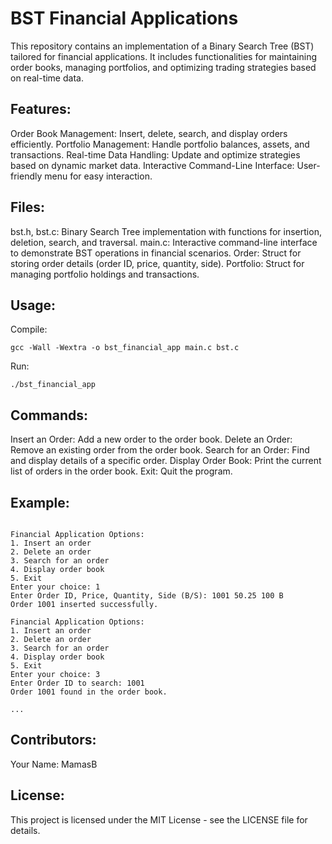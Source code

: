 # BST Financial Applications
This repository contains an implementation of a Binary Search Tree (BST) tailored for financial applications. It includes functionalities for maintaining order books, managing portfolios, and optimizing trading strategies based on real-time data.

## Features:
Order Book Management: Insert, delete, search, and display orders efficiently.
Portfolio Management: Handle portfolio balances, assets, and transactions.
Real-time Data Handling: Update and optimize strategies based on dynamic market data.
Interactive Command-Line Interface: User-friendly menu for easy interaction.
## Files:
bst.h, bst.c: Binary Search Tree implementation with functions for insertion, deletion, search, and traversal.
main.c: Interactive command-line interface to demonstrate BST operations in financial scenarios.
Order: Struct for storing order details (order ID, price, quantity, side).
Portfolio: Struct for managing portfolio holdings and transactions.
## Usage:
Compile:

```shell
gcc -Wall -Wextra -o bst_financial_app main.c bst.c
```
Run:

```shell
./bst_financial_app
```
## Commands:
Insert an Order: Add a new order to the order book.
Delete an Order: Remove an existing order from the order book.
Search for an Order: Find and display details of a specific order.
Display Order Book: Print the current list of orders in the order book.
Exit: Quit the program.
## Example:
```shell

Financial Application Options:
1. Insert an order
2. Delete an order
3. Search for an order
4. Display order book
5. Exit
Enter your choice: 1
Enter Order ID, Price, Quantity, Side (B/S): 1001 50.25 100 B
Order 1001 inserted successfully.

Financial Application Options:
1. Insert an order
2. Delete an order
3. Search for an order
4. Display order book
5. Exit
Enter your choice: 3
Enter Order ID to search: 1001
Order 1001 found in the order book.

...
```
## Contributors:
Your Name: MamasB
## License:
This project is licensed under the MIT License - see the LICENSE file for details.

